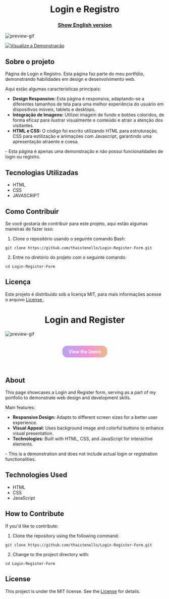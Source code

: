 <h1 align="center">
Login e Registro
</h1>

<h3 align="center"><a href="#login-and-register">Show English version</a></h3>

![preview-gif](https://github.com/thaistenello/Login-Register-Form/assets/131812228/1b9fced4-a7a8-44d2-a40b-7410d816849d)



[![Visualize a Demonstração](https://placehold.jp/20/9068f7/ffffff/300x50.png?text=Visualize%20a%20Demonstra%C3%A7%C3%A3o&css=%7B%22border-radius%22%3A%22%2030px%22%7D)](https://login-register-form-chi.vercel.app/)





<h2>Sobre o projeto</h2>

<p>Página de Login e Registro. Esta página faz parte do meu portfólio, demonstrando habilidades em design e desenvolvimento web.</p>

<p>Aqui estão algumas características principais:</p>

<ul>
    <li><strong>Design Responsivo:</strong> Esta página é responsiva, adaptando-se a diferentes tamanhos de tela para uma melhor experiência do usuário em dispositivos móveis, tablets e desktops.</li>
    <li><strong>Integração de Imagens:</strong> Utilizei imagem de fundo e botões coloridos, de forma eficaz para ilustrar visualmente o conteúdo e atrair a atenção dos visitantes.</li>
    <li><strong>HTML e CSS:</strong> O código foi escrito utilizando HTML para estruturação, CSS para estilização e animações com Javascript, garantindo uma apresentação atraente e coesa.</li>
</ul>

<p>- Esta página é apenas uma demonstração e não possui funcionalidades de login ou registro.</p>

<h2>Tecnologias Utilizadas</h2>

<ul>
    <li>HTML</li>
    <li>CSS</li>
    <li>JAVASCRIPT</li>
</ul>

<h2>Como Contribuir</h2>
<p>Se você gostaria de contribuir para este projeto, aqui estão algumas maneiras de fazer isso:</p>

<ol>
    <li>Clone o repositório usando o seguinte comando Bash:</li>
</ol>
<pre><code>git clone https://github.com/thaistenello/Login-Register-Form.git</code></pre>

<ol start="2">
    <li>Entre no diretório do projeto com o seguinte comando:</li>
</ol>
<pre><code>cd Login-Register-Form</code></pre>

<h2>Licença</h2>
<p>Este projeto é distribuído sob a licença MIT, para mais informações acesse o arquivo <a href="https://github.com/thaistenello/Login-Register-Form/blob/main/LICENSE">License </a>.</p>

<h1 align="center" id="login-and-register">
Login and Register
</h1>

![preview-gif](https://github.com/thaistenello/Login-Register-Form/assets/131812228/1b9fced4-a7a8-44d2-a40b-7410d816849d)

<h4 align="center">
    <a href="https://login-register-form-chi.vercel.app/"   
        style="background:linear-gradient(
        to right, 
         #9068f79f 1%, 
         #f163c4b2 60%, 
         #ecb692 95%); 
        color: #fff; 
        padding: 10px 20px; 
        text-decoration: none; 
        border-radius: 15px;
        display: inline-block;
        margin-top: 10px; 
        margin-bottom: 30px;">
        View the Demo
    </a> 
</h4>

<h2>About</h2>

<p>This page showcases a Login and Register form, serving as a part of my portfolio to demonstrate web design and development skills.</p>

<p>Main features:</p>

<ul>
    <li><strong>Responsive Design:</strong> Adapts to different screen sizes for a better user experience.</li>
    <li><strong>Visual Appeal:</strong> Uses background image and colorful buttons to enhance visual presentation.</li>
    <li><strong>Technologies:</strong> Built with HTML, CSS, and JavaScript for interactive elements.</li>
</ul>

<p>- This is a demonstration and does not include actual login or registration functionalities.</p>

<h2>Technologies Used</h2>

<ul>
    <li>HTML</li>
    <li>CSS</li>
    <li>JavaScript</li>
</ul>

<h2>How to Contribute</h2>
<p>If you'd like to contribute:</p>

<ol>
    <li>Clone the repository using the following command:</li>
</ol>
<pre><code>git clone https://github.com/thaistenello/Login-Register-Form.git</code></pre>

<ol start="2">
    <li>Change to the project directory with:</li>
</ol>
<pre><code>cd Login-Register-Form</code></pre>

<h2>License</h2>
<p>This project is under the MIT license. See the <a href="https://github.com/thaistenello/Login-Register-Form/blob/main/LICENSE">License</a> for details.</p>
